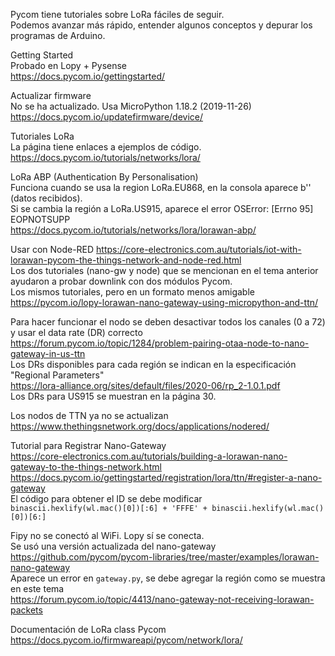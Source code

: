 Pycom tiene tutoriales sobre LoRa fáciles de seguir.  
Podemos avanzar más rápido, entender algunos conceptos y depurar los programas de Arduino.  

Getting Started  
Probado en Lopy + Pysense  
https://docs.pycom.io/gettingstarted/  

Actualizar firmware  
No se ha actualizado. Usa MicroPython 1.18.2 (2019-11-26)  
https://docs.pycom.io/updatefirmware/device/  

Tutoriales LoRa  
La página tiene enlaces a ejemplos de código.  
https://docs.pycom.io/tutorials/networks/lora/  

LoRa ABP (Authentication By Personalisation)  
Funciona cuando se usa la region LoRa.EU868, en la consola aparece b'' (datos recibidos).  
Si se cambia la región a LoRa.US915, aparece el error OSError: [Errno 95] EOPNOTSUPP  
https://docs.pycom.io/tutorials/networks/lora/lorawan-abp/  


Usar con Node-RED
https://core-electronics.com.au/tutorials/iot-with-lorawan-pycom-the-things-network-and-node-red.html  
Los dos tutoriales (nano-gw y node) que se mencionan en el tema anterior ayudaron a probar downlink con dos módulos Pycom.  
Los mismos tutoriales, pero en un formato menos amigable  
https://pycom.io/lopy-lorawan-nano-gateway-using-micropython-and-ttn/  

Para hacer funcionar el nodo se deben desactivar todos los canales (0 a 72) y usar el data rate (DR) correcto  
https://forum.pycom.io/topic/1284/problem-pairing-otaa-node-to-nano-gateway-in-us-ttn  
Los DRs disponibles para cada región se indican en la especificación "Regional Parameters"  
https://lora-alliance.org/sites/default/files/2020-06/rp_2-1.0.1.pdf  
Los DRs para US915 se muestran en la página 30.  

Los nodos de TTN ya no se actualizan  
https://www.thethingsnetwork.org/docs/applications/nodered/  


Tutorial para Registrar Nano-Gateway  
https://core-electronics.com.au/tutorials/building-a-lorawan-nano-gateway-to-the-things-network.html  
https://docs.pycom.io/gettingstarted/registration/lora/ttn/#register-a-nano-gateway  
El código para obtener el ID se debe modificar  
```binascii.hexlify(wl.mac()[0])[:6] + 'FFFE' + binascii.hexlify(wl.mac()[0])[6:]```  

Fipy no se conectó al WiFi. Lopy sí se conecta.  
Se usó una versión actualizada del nano-gateway  
https://github.com/pycom/pycom-libraries/tree/master/examples/lorawan-nano-gateway  
Aparece un error en ```gateway.py```, se debe agregar la región como se muestra en este tema  
https://forum.pycom.io/topic/4413/nano-gateway-not-receiving-lorawan-packets  

Documentación de LoRa class Pycom  
https://docs.pycom.io/firmwareapi/pycom/network/lora/  
